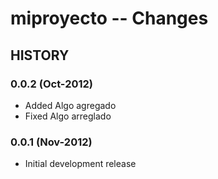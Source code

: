 miproyecto -- Changes
=====================

## HISTORY

### 0.0.2 (Oct-2012)
* Added Algo agregado
* Fixed Algo arreglado

### 0.0.1 (Nov-2012)
* Initial development release
